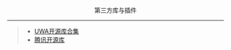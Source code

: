 <div align='center'>第三方库与插件</div>

---
>- [UWA开源库合集](https://lab.uwa4d.com/folder/single/5c0771b72977e84b406fb3fb)
>- [腾讯开源库](https://opensource.tencent.com/projects)